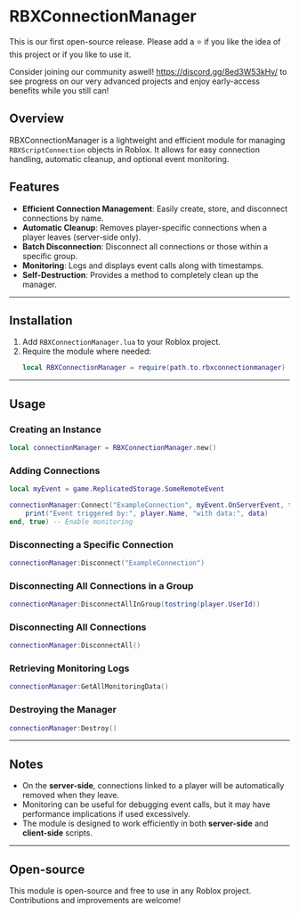 # RBXConnectionManager

This is our first open-source release. Please add a ⭐ if you like the idea of this project or if you like to use it.

Consider joining our community aswell! https://discord.gg/8ed3W53kHv/ to see progress on our very advanced projects and enjoy early-access benefits while you still can!

## Overview
RBXConnectionManager is a lightweight and efficient module for managing `RBXScriptConnection` objects in Roblox. It allows for easy connection handling, automatic cleanup, and optional event monitoring.

## Features
- **Efficient Connection Management**: Easily create, store, and disconnect connections by name.
- **Automatic Cleanup**: Removes player-specific connections when a player leaves (server-side only).
- **Batch Disconnection**: Disconnect all connections or those within a specific group.
- **Monitoring**: Logs and displays event calls along with timestamps.
- **Self-Destruction**: Provides a method to completely clean up the manager.

---

## Installation
1. Add `RBXConnectionManager.lua` to your Roblox project.
2. Require the module where needed:
   ```lua
   local RBXConnectionManager = require(path.to.rbxconnectionmanager)
   ```
---

## Usage

### Creating an Instance
```lua
local connectionManager = RBXConnectionManager.new()
```

### Adding Connections
```lua
local myEvent = game.ReplicatedStorage.SomeRemoteEvent

connectionManager:Connect("ExampleConnection", myEvent.OnServerEvent, function(player, data)
    print("Event triggered by:", player.Name, "with data:", data)
end, true) -- Enable monitoring
```

### Disconnecting a Specific Connection
```lua
connectionManager:Disconnect("ExampleConnection")
```

### Disconnecting All Connections in a Group
```lua
connectionManager:DisconnectAllInGroup(tostring(player.UserId))
```

### Disconnecting All Connections
```lua
connectionManager:DisconnectAll()
```

### Retrieving Monitoring Logs
```lua
connectionManager:GetAllMonitoringData()
```

### Destroying the Manager
```lua
connectionManager:Destroy()
```

---

## Notes
- On the **server-side**, connections linked to a player will be automatically removed when they leave.
- Monitoring can be useful for debugging event calls, but it may have performance implications if used excessively.
- The module is designed to work efficiently in both **server-side** and **client-side** scripts.

---

## Open-source
This module is open-source and free to use in any Roblox project. Contributions and improvements are welcome!
